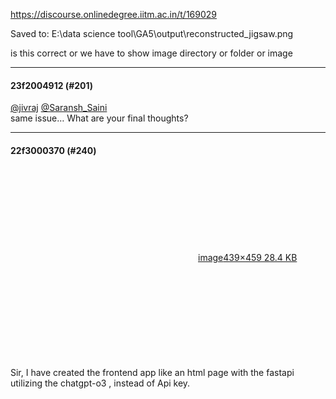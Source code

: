 https://discourse.onlinedegree.iitm.ac.in/t/169029

Saved to: E:\data science tool\GA5\output\reconstructed_jigsaw.png</p>
<p>is this correct or we have to show image directory or folder or image</p><hr>

<h4>23f2004912 (#201)</h4>
<p><a class="mention" href="/u/jivraj">@jivraj</a> <a class="mention" href="/u/saransh_saini">@Saransh_Saini</a><br/>
same issue… What are your final thoughts?</p><hr>

<h4>22f3000370 (#240)</h4>
<p><div class="lightbox-wrapper"><a class="lightbox" data-download-href="/uploads/short-url/7sVtZMiBrg1rsQT7DRTZs5rYuYl.png?dl=1" href="https://europe1.discourse-cdn.com/flex013/uploads/iitm/original/3X/3/4/345451fd5cce567ffc8d8a5a36c17cf144e049c5.png" rel="noopener nofollow ugc" title="image"><div class="meta"><svg aria-hidden="true" class="fa d-icon d-icon-far-image svg-icon"><use href="#far-image"></use></svg><span class="filename">image</span><span class="informations">439×459 28.4 KB</span><svg aria-hidden="true" class="fa d-icon d-icon-discourse-expand svg-icon"><use href="#discourse-expand"></use></svg></div></a></div><br/>
Sir, I have created the frontend app like an html page with the fastapi utilizing the chatgpt-o3 , instead of Api key.